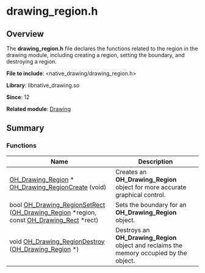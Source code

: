 # drawing_region.h


## Overview

The **drawing_region.h** file declares the functions related to the region in the drawing module, including creating a region, setting the boundary, and destroying a region.

**File to include**: &lt;native_drawing/drawing_region.h&gt;

**Library**: libnative_drawing.so

**Since**: 12

**Related module**: [Drawing](_drawing.md)


## Summary


### Functions

| Name| Description| 
| -------- | -------- |
| [OH_Drawing_Region](_drawing.md#oh_drawing_region) \* [OH_Drawing_RegionCreate](_drawing.md#oh_drawing_regioncreate) (void) | Creates an **OH_Drawing_Region** object for more accurate graphical control.| 
| bool [OH_Drawing_RegionSetRect](_drawing.md#oh_drawing_regionsetrect) ([OH_Drawing_Region](_drawing.md#oh_drawing_region) \*region, const [OH_Drawing_Rect](_drawing.md#oh_drawing_rect) \*rect) | Sets the boundary for an **OH_Drawing_Region** object.| 
| void [OH_Drawing_RegionDestroy](_drawing.md#oh_drawing_regiondestroy) ([OH_Drawing_Region](_drawing.md#oh_drawing_region) \*) | Destroys an **OH_Drawing_Region** object and reclaims the memory occupied by the object.| 

